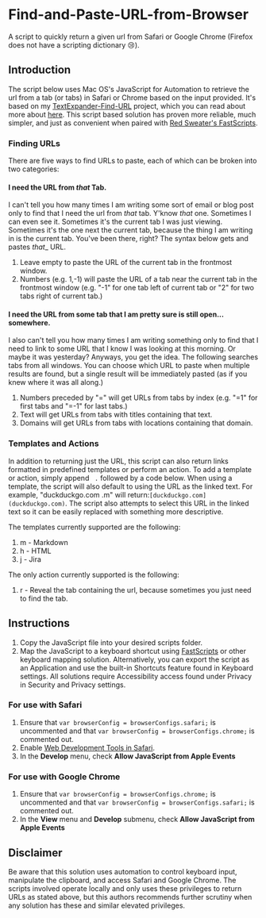 # Find-and-Paste-URL-from-Browser
A script to quickly return a given url from Safari or Google Chrome (Firefox does not have a scripting dictionary 😢).

## Introduction
The script below uses Mac OS's JavaScript for Automation to retrieve the url from a tab (or tabs) in Safari or Chrome based on the input provided. It's based on my [TextExpander-Find-URL](https://github.com/JackWellborn/TextExpander-Find-URL) project, which you can read about more about [here](http://wormsandviruses.com/2018/07/textexpander-snippets-with-variables/). This script based solution has proven more reliable, much simpler, and just as convenient when paired with [Red Sweater's FastScripts](https://red-sweater.com/fastscripts/). 

### Finding URLs
There are five ways to find URLs to paste, each of which can be broken into two categories:

#### I need the URL from _that_ Tab.
I can't tell you how many times I am writing some sort of email or blog post only to find that I need the url from _that_ tab. Y'know _that_ one. Sometimes I can even see it. Sometimes it's the current tab I was just viewing. Sometimes it's the one next the current tab, because the thing I am writing in is the current tab. You've been there, right? The syntax below gets and pastes _that__ URL.

1. Leave empty to paste the URL of the current tab in the frontmost window.
2. Numbers (e.g. 1,-1) will paste the URL of a tab near the current tab in the frontmost window (e.g. "-1" for one tab left of current tab or "2" for two tabs right of current tab.)

#### I need the URL from some tab that I am pretty sure is still open... somewhere.
I also can't tell you how many times I am writing something only to find that I need to link to some URL that I know I was looking at this morning. Or maybe it was yesterday? Anyways, you get the idea. The following searches tabs from all windows. You can choose which URL to paste when multiple results are found, but a single result will be immediately pasted (as if you knew where it was all along.)

1. Numbers preceded by "=" will get URLs from tabs by index (e.g. "=1"  for first tabs and "=-1" for last tabs.)
2. Text will get URLs from tabs with titles containing that text.
3. Domains will get URLs from tabs with locations containing that domain.

### Templates and Actions
In addition to returning just the URL, this script can also return links formatted in predefined templates or perform an action. To add a template or action, simply append ` .` followed by a code below. When using a template, the script will also default to using the URL as the linked text. For example, "duckduckgo.com .m" will return:`[duckduckgo.com](duckduckgo.com)`. The script also attempts to select this URL in the linked text so it can be easily replaced with something more descriptive. 

The templates currently supported are the following:

1. m - Markdown
2. h - HTML
3. j - Jira

The only action currently supported is the following:

1. r - Reveal the tab containing the url, because sometimes you just need to find the tab.

## Instructions
1. Copy the JavaScript file into your desired scripts folder.
2. Map the JavaScript to a keyboard shortcut using [FastScripts](https://red-sweater.com/fastscripts/) or other keyboard mapping solution. Alternatively, you can export the script as an Application and use the built-in Shortcuts feature found in Keyboard settings. All solutions require Accessibility access found under Privacy in Security and Privacy settings. 

### For use with Safari
1. Ensure that `var browserConfig = browserConfigs.safari;` is uncommented and that `var browserConfig = browserConfigs.chrome;` is commented out.
2. Enable [Web Development Tools in Safari](https://developer.apple.com/safari/tools/).
3. In the __Develop__ menu, check __Allow JavaScript from Apple Events__

### For use with Google Chrome
1. Ensure that `var browserConfig = browserConfigs.chrome;` is uncommented and that `var browserConfig = browserConfigs.safari;` is commented out.
2. In the __View__ menu and __Develop__ submenu, check __Allow JavaScript from Apple Events__

## Disclaimer
Be aware that this solution uses automation to control keyboard input, manipulate the clipboard, and access Safari and Google Chrome. The scripts involved operate locally and only uses these privileges to return URLs as stated above, but this authors recommends further scrutiny when any solution has these and similar elevated privileges. 